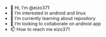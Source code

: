 - 👋 Hi, I’m @eizo371
- 👀 I’m interested in android and linux
- 🌱 I’m currently learning about repository
- 💞️ I’m looking to collaborate on android app
- 📫 How to reach me eizo371
<!---
eizo371/eizo371 is a ✨ special ✨ repository because its `README.md` (this file) appears on your GitHub profile.
You can click the Preview link to take a look at your changes.
--->
